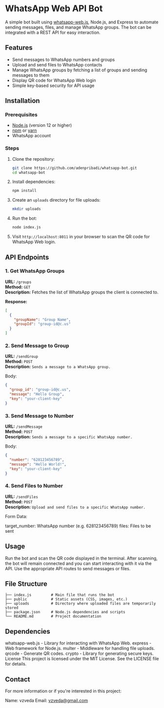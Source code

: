# WhatsApp Web API Bot

A simple bot built using [whatsapp-web.js](https://github.com/pedroslopez/whatsapp-web.js), Node.js, and Express to automate sending messages, files, and manage WhatsApp groups. The bot can be integrated with a REST API for easy interaction.

## Features

- Send messages to WhatsApp numbers and groups
- Upload and send files to WhatsApp contacts
- Manage WhatsApp groups by fetching a list of groups and sending messages to them
- Display QR code for WhatsApp Web login
- Simple key-based security for API usage

## Installation

### Prerequisites

- [Node.js](https://nodejs.org/en/download/) (version 12 or higher)
- [npm](https://www.npmjs.com/get-npm) or [yarn](https://yarnpkg.com/)
- WhatsApp account

### Steps

1. Clone the repository:

    ```bash
    git clone https://github.com/adenpribadi/whatsapp-bot.git
    cd whatsapp-bot
    ```

2. Install dependencies:

    ```bash
    npm install
    ```

3. Create an `uploads` directory for file uploads:

    ```bash
    mkdir uploads
    ```

4. Run the bot:

    ```bash
    node index.js
    ```

5. Visit `http://localhost:8011` in your browser to scan the QR code for WhatsApp Web login.

## API Endpoints

### 1. Get WhatsApp Groups

**URL:** `/groups`  
**Method:** `GET`  
**Description:** Fetches the list of WhatsApp groups the client is connected to.

**Response:**

```json
[
  {
    "groupName": "Group Name",
    "groupId": "group-id@c.us"
  }
]
```

### 2. Send Message to Group
**URL:** `/sendGroup` \
**Method:** `POST` \
**Description:** `Sends a message to a WhatsApp group.` 

Body:
```json
{
  "group_id": "group-id@c.us",
  "message": "Hello Group",
  "key": "your-client-key"
}
```

### 3. Send Message to Number
**URL:** `/sendMessage` \
**Method:** `POST` \
**Description:** `Sends a message to a specific WhatsApp number.`

Body:
```json
{
  "number": "628123456789",
  "message": "Hello World!",
  "key": "your-client-key"
}
```

### 4. Send Files to Number
**URL:** `/sendFiles` \
**Method:** `POST` \
**Description:** `Upload and send files to a specific WhatsApp number.`

Form Data:

target_number: WhatsApp number (e.g. 628123456789)
files: Files to be sent

## Usage
Run the bot and scan the QR code displayed in the terminal.
After scanning, the bot will remain connected and you can start interacting with it via the API.
Use the appropriate API routes to send messages or files.

## File Structure
```plaintext
├── index.js         # Main file that runs the bot
├── public           # Static assets (CSS, images, etc.)
├── uploads          # Directory where uploaded files are temporarily stored
├── package.json     # Node.js dependencies and scripts
└── README.md        # Project documentation
```

## Dependencies
whatsapp-web.js - Library for interacting with WhatsApp Web.
express - Web framework for Node.js.
multer - Middleware for handling file uploads.
qrcode - Generate QR codes.
crypto - Library for generating secure keys.
License
This project is licensed under the MIT License. See the LICENSE file for details.

## Contact
For more information or if you're interested in this project:

Name: vzveda
Email: vzveda@gmail.com
